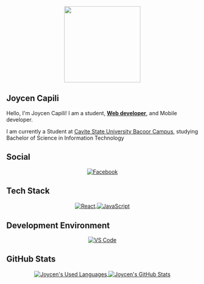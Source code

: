 <div align="center">
<a href="#" target="_blank"><img align="center" width="200px" height="200px" src="https://joycendc.github.io/Profile/images/avatar.png" /></a>
</div>

## Joycen Capili

Hello, I'm Joycen Capili! I am a student,  **[Web developer](https://joycen.netlify.app)**, and Mobile developer.

I am currently a Student at [Cavite State University Bacoor Campus](https://cvsu.edu.ph/), studying Bachelor of Science in Information Technology

## Social

<div align="center">
  <a href="https://www.facebook.com/joycenc11" target="_blank">
    <img
         align="center"
         src="https://img.shields.io/badge/Facebook-1877F2?style=for-the-badge&logo=facebook&logoColor=white"
         alt="Facebook"
    />
  </a>
</div>

## Tech Stack

<div align="center">
  <a href="https:// " target="_blank">
    <img
         align="center"
         src="https://img.shields.io/badge/React-20232A?style=for-the-badge&logo=react&logoColor=61DAFB"
         alt="React"
    />
  </a>
  <a href="https:// " target="_blank">
    <img
         align="center"
         src="https://img.shields.io/badge/JavaScript-F7DF1E?style=for-the-badge&logo=javascript&logoColor=black"
         alt="JavaScript"
    />
  </a>
</div>

## Development Environment

<div align="center">
  <a href="https:// " target="_blank">
    <img
         align="center"
         src="https://img.shields.io/badge/Visual_Studio_Code-0078D4?style=for-the-badge&logo=visual%20studio%20code&logoColor=white"
         alt="VS Code"
    />
  </a>
</div>

## GitHub Stats

<div align="center">
  <a href="https:// " target="_blank">
    <img
         align="center"
         src="https://github-readme-stats.vercel.app/api/top-langs/?username=joycendc&theme=dark&hide=%20script&langs_count=7"
         alt="Joycen's Used Languages"
    />
  </a>
  <a href="https:// " target="_blank">
    <img
         align="center"
         src="https://github-readme-stats.vercel.app/api?username=joycendc&theme=dark&show_icons=true&count_private=true"
         alt="Joycen's GitHub Stats"
    />
  </a>
</div>
